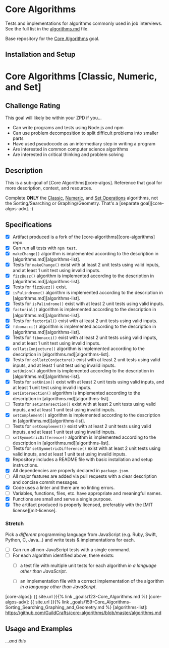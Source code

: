 # Core Algorithms

Tests and implementations for algorithms commonly used in job interviews. See the full list in the [algorithms.md](algorithms.md) file.

Base repository for the [Core Algorithms](http://jsdev.learnersguild.org/goals/123) goal.

## Installation and Setup

# Core Algorithms [Classic, Numeric, and Set]

## Challenge Rating

This goal will likely be within your ZPD if you...

- Can write programs and tests using Node.js and npm
- Can use problem decomposition to split difficult problems into smaller parts
- Have used pseudocode as an intermediary step in writing a program
- Are interested in common computer science algorithms
- Are interested in critical thinking and problem solving

## Description

This is a sub-goal of [Core Algorithms][core-algos]. Reference that goal for more description, context, and resources.

Complete **ONLY** the [Classic](https://github.com/GuildCrafts/core-algorithms/blob/master/algorithms.md#classic), [Numeric](https://github.com/GuildCrafts/core-algorithms/blob/master/algorithms.md#numeric), and [Set Operations](https://github.com/GuildCrafts/core-algorithms/blob/master/algorithms.md#set-operations) algorithms, not the Sorting/Searching or Graphing/Geometry. That's a [separate goal][core-algos-adv]. :)

## Specifications

- [x] Artifact produced is a fork of the [core-algorithms][core-algorithms] repo.
- [x] Can run all tests with `npm test`.
- [x] `makeChange()` algorithm is implemented according to the description in [algorithms.md][algorithms-list].
- [x] Tests for `makeChange()` exist with at least 2 unit tests using valid inputs, and at least 1 unit test using  invalid inputs.
- [x] `fizzBuzz()` algorithm is implemented according to the description in [algorithms.md][algorithms-list].
- [x] Tests for `fizzBuzz()` exist.
- [x] `isPalindrome()` algorithm is implemented according to the description in [algorithms.md][algorithms-list].
- [x] Tests for `isPalindrome()` exist with at least 2 unit tests using valid inputs.
- [x] `factorial()` algorithm is implemented according to the description in [algorithms.md][algorithms-list].
- [x] Tests for `factorial()` exist with at least 2 unit tests using valid inputs.
- [x] `fibonacci()` algorithm is implemented according to the description in [algorithms.md][algorithms-list].
- [x] Tests for `fibonacci()` exist with at least 2 unit tests using valid inputs, and at least 1 unit test using invalid inputs.
- [x] `collatzConjecture()` algorithm is implemented according to the description in [algorithms.md][algorithms-list].
- [x] Tests for `collatzConjecture()` exist with at least 2 unit tests using valid inputs, and at least 1 unit test using invalid inputs.
- [x] `setUnion()` algorithm is implemented according to the description in [algorithms.md][algorithms-list].
- [x] Tests for `setUnion()` exist with at least 2 unit tests using valid inputs, and at least 1 unit test using invalid inputs.
- [x] `setIntersection()` algorithm is implemented according to the description in [algorithms.md][algorithms-list].
- [ ] Tests for `setIntersection()` exist with at least 2 unit tests using valid inputs, and at least 1 unit test using invalid inputs.
- [x] `setComplement()` algorithm is implemented according to the description in [algorithms.md][algorithms-list].
- [ ] Tests for `setComplement()` exist with at least 2 unit tests using valid inputs, and at least 1 unit test using invalid inputs.
- [ ] `setSymmetricDifference()` algorithm is implemented according to the description in [algorithms.md][algorithms-list].
- [ ] Tests for `setSymmetricDifference()` exist with at least 2 unit tests using valid inputs, and at least 1 unit test using invalid inputs.
- [x] Repository includes a README file with basic installation and setup instructions.
- [x] All dependencies are properly declared in `package.json`.
- [ ] All major features are added via pull requests with a clear description and concise commit messages.
- [x] Code uses a linter and there are no linting errors.
- [ ] Variables, functions, files, etc. have appropriate and meaningful names.
- [x] Functions are small and serve a single purpose.
- [x] The artifact produced is properly licensed, preferably with the [MIT license][mit-license].

### Stretch

Pick a _different_ programming language from JavaScript (e.g. Ruby, Swift, Python, C, Java...) and write tests & implementations for each.

- [ ] Can run all non-JavaScript tests with a single command.
- [ ] For each algorithm identified above, there exists:
  - [ ] a test file with multiple unit tests for each algorithm  _in a language other than JavaScript_.
  - [ ] an implementation file with a correct implementation of the algorithm _in a language other than JavaScript_.


[core-algos]: {{ site.url }}{% link _goals/123-Core_Algorithms.md %}
[core-algos-adv]: {{ site.url }}{% link _goals/159-Core_Algorithms-Sorting_Searching_Graphing_and_Geometry.md %}
[algorithms-list]: https://github.com/GuildCrafts/core-algorithms/blob/master/algorithms.md

## Usage and Examples

_...and this_
